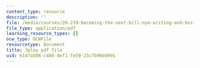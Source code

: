 ```yaml
---
content_type: resource
description: ''
file: /media/courses/20-219-becoming-the-next-bill-nye-writing-and-hosting-the-educational-show-january-iap-2015/6147a506c486def1fe5923c7b90e0991_YzUx6j3Qv4I.pdf
file_type: application/pdf
learning_resource_types: []
ocw_type: OCWFile
resourcetype: Document
title: 3play pdf file
uid: 6147a506-c486-def1-fe59-23c7b90e0991
---
```

